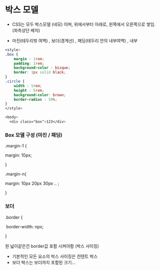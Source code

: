 # 박스 모델

- CSS는 모두 박스모델 (네모) 이며, 위에서부터 아래로, 왼쪽에서 오른쪽으로 쌓임. (좌측상단 배치)



- 마진(테두리밖 여백) , 보더(경계선) , 패딩(테두리 안의 내부여백) , 내부

```css
<style>
.box {
    margin : 1rem;
    padding: 1rem;
    background-color : bisque;	 
    border: 1px solid black;
}
.circle {
    width : 5rem;
    height : 5rem;
    background-color: brown;
    border-radius : 50%;
}
</style>

<body>
  <div class="box">123</div>
```



### Box 모델 구성 (마진 / 패딩)

.margin-1 {

margin: 10px;

}

.margin-n{

margin: 10px 20px 30px .. ; 

}



### 보더

.border {

​	 border-width: npx;

  

}

원 넓이같은건 border값 포함 시켜야함 (박스 사이징)

- 기본적인 모든 요소의 박스 사이징은 컨텐트 박스
- 보더 박스는 보더까지 포함된 크기...